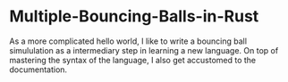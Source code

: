 # Multiple-Bouncing-Balls-in-Rust
As a more complicated hello world, I like to write a bouncing ball simululation as a intermediary step in learning a new language.
On top of mastering the syntax of the language, I also get accustomed to the documentation.
